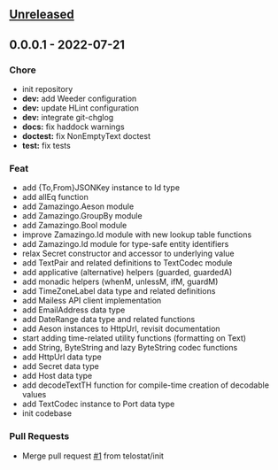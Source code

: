 <a name="unreleased"></a>
## [Unreleased]


<a name="0.0.0.1"></a>
## 0.0.0.1 - 2022-07-21
### Chore
- init repository
- **dev:** add Weeder configuration
- **dev:** update HLint configuration
- **dev:** integrate git-chglog
- **docs:** fix haddock warnings
- **doctest:** fix NonEmptyText doctest
- **test:** fix tests

### Feat
- add {To,From}JSONKey instance to Id type
- add allEq function
- add Zamazingo.Aeson module
- add Zamazingo.GroupBy module
- add Zamazingo.Bool module
- improve Zamazingo.Id module with new lookup table functions
- add Zamazingo.Id module for type-safe entity identifiers
- relax Secret constructor and accessor to underlying value
- add TextPair and related definitions to TextCodec module
- add applicative (alternative) helpers (guarded, guardedA)
- add monadic helpers (whenM, unlessM, ifM, guardM)
- add TimeZoneLabel data type and related definitions
- add Mailess API client implementation
- add EmailAddress data type
- add DateRange data type and related functions
- add Aeson instances to HttpUrl, revisit documentation
- start adding time-related utility functions (formatting on Text)
- add String, ByteString and lazy ByteString codec functions
- add HttpUrl data type
- add Secret data type
- add Host data type
- add decodeTextTH function for compile-time creation of decodable values
- add TextCodec instance to Port data type
- init codebase

### Pull Requests
- Merge pull request [#1](https://github.com/telostat/zamazingo/issues/1) from telostat/init


[Unreleased]: https://github.com/telostat/zamazingo/compare/0.0.0.1...HEAD
